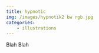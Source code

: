 ```yaml
---
title: hypnotic
img: /images/hypnotik2 bw rgb.jpg 
categories:
    - illustrations
---
```

Blah Blah
